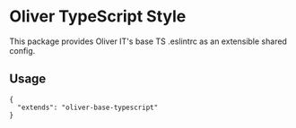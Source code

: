 # Oliver TypeScript Style

This package provides Oliver IT's base TS .eslintrc as an extensible shared config.


## Usage

```
{
  "extends": "oliver-base-typescript"
}
```
